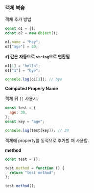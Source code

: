 ### 객체 복습

객체 추가 방법

```jsx
const o1 = {};
const o2 = new Object();

o1.name = "hey";
o2["age"] = 30;
```

**키 값은 자동으로 `string`으로 변환됨**

```jsx
o1[1] = "hello";
o1["1"] = "bye";

console.log(o1[1]); // bye
```

**Computed Propery Name**

객체 뒤 `[]` 사용시.

```jsx
const test = {
  age: 30,
};
const key = "age";

console.log(test[key]); // 30
```

객체에 property를 동적으로 추가할 때 사용함.

**method**

```jsx
const test = {};

test.method = function () {
  return "test method";
};

test.method();
```
